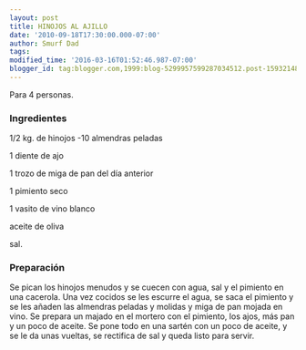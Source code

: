 ```yaml
---
layout: post
title: HINOJOS AL AJILLO
date: '2010-09-18T17:30:00.000-07:00'
author: Smurf Dad
tags: 
modified_time: '2016-03-16T01:52:46.987-07:00'
blogger_id: tag:blogger.com,1999:blog-5299957599287034512.post-1593214848238156649
---
```


Para 4 personas.

<h3>Ingredientes</h3>

1/2 kg. de hinojos -10 almendras peladas

1 diente de ajo

1 trozo de miga de pan del día anterior

1 pimiento seco

1 vasito de vino blanco

aceite de oliva

sal.

<h3>Preparación</h3>

Se pican los hinojos menudos y se cuecen con agua, sal y el pimiento en una cacerola. Una vez cocidos se les escurre el agua, se saca el pimiento y se les añaden las almendras peladas y molidas y miga de pan mojada en vino. Se prepara un majado en el mortero con el pimiento, los ajos, más pan y un poco de aceite. Se pone todo en una sartén con un poco de aceite, y se le da unas vueltas, se rectifica de sal y queda listo para servir.

